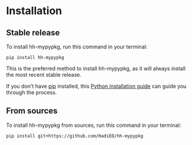 # Installation

## Stable release

To install hh-mypypkg, run this command in your terminal:

```
pip install hh-mypypkg
```

This is the preferred method to install hh-mypypkg, as it will always install the most recent stable release.

If you don't have [pip](https://pip.pypa.io) installed, this [Python installation guide](http://docs.python-guide.org/en/latest/starting/installation/) can guide you through the process.

## From sources

To install hh-mypypkg from sources, run this command in your terminal:

```
pip install git+https://github.com/HadiEO/hh-mypypkg
```
